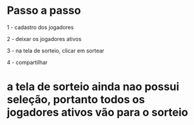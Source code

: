 # Passo a passo

1 - cadastro dos jogadores

2 - deixar os jogadores ativos

3 - na tela de sorteio, clicar em sortear

4 - compartilhar

# a tela de sorteio ainda nao possui seleção, portanto todos os jogadores ativos vão para o sorteio
